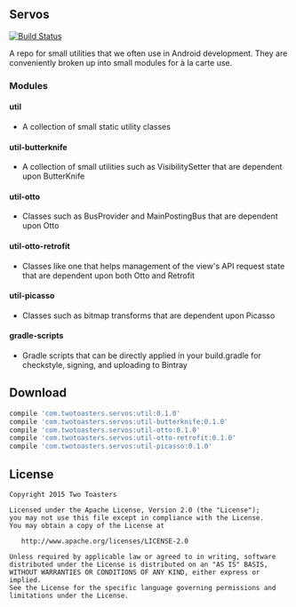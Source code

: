 Servos
------

[![Build Status](https://magnum.travis-ci.com/twotoasters/servos.svg?token=w2dnq6rpzQyKVx2ZAHkY&branch=master)](https://magnum.travis-ci.com/twotoasters/servos)

A repo for small utilities that we often use in Android development. They are conveniently broken up into small modules for à la carte use.

### Modules

#### util

- A collection of small static utility classes

#### util-butterknife

- A collection of small utilities such as VisibilitySetter that are dependent upon ButterKnife 

#### util-otto

- Classes such as BusProvider and MainPostingBus that are dependent upon Otto

#### util-otto-retrofit

- Classes like one that helps management of the view's API request state that are dependent upon both Otto and Retrofit

#### util-picasso

- Classes such as bitmap transforms that are dependent upon Picasso

#### gradle-scripts

- Gradle scripts that can be directly applied in your build.gradle for checkstyle, signing, and uploading to Bintray

Download
--------

```groovy
compile 'com.twotoasters.servos:util:0.1.0'
compile 'com.twotoasters.servos:util-butterknife:0.1.0'
compile 'com.twotoasters.servos:util-otto:0.1.0'
compile 'com.twotoasters.servos:util-otto-retrofit:0.1.0'
compile 'com.twotoasters.servos:util-picasso:0.1.0'
```

License
-------

    Copyright 2015 Two Toasters

    Licensed under the Apache License, Version 2.0 (the "License");
    you may not use this file except in compliance with the License.
    You may obtain a copy of the License at

       http://www.apache.org/licenses/LICENSE-2.0

    Unless required by applicable law or agreed to in writing, software
    distributed under the License is distributed on an "AS IS" BASIS,
    WITHOUT WARRANTIES OR CONDITIONS OF ANY KIND, either express or implied.
    See the License for the specific language governing permissions and
    limitations under the License.
